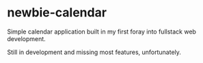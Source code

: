 # newbie-calendar
Simple calendar application built in my first foray into fullstack web development.

Still in development and missing most features, unfortunately.
